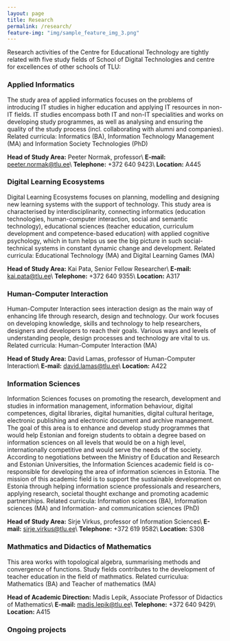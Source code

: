 ```yaml
---
layout: page
title: Research
permalink: /research/
feature-img: "img/sample_feature_img_3.png"
---
```


Research activities of the Centre for Educational Technology are tightly related with five study fields of School of Digital Technologies and centre for excellences of other schools of TLU:

### Applied Informatics

The study area of applied informatics focuses on the problems of introducing IT studies in higher education and applying IT resources in non-IT fields. IT studies encompass both IT and non-IT specialities and works on developing study programmes, as well as analysing and ensuring the quality of the study process (incl. collaborating with alumni and companies).
Related curricula: Informatics (BA), Information Technology Management (MA) and Information Society Technologies (PhD)

**Head of Study Area:** Peeter Normak, professor\\
**E-mail:** peeter.normak@tlu.ee\\
**Telephone:** +372 640 9423\\
**Location:** A445

### Digital Learning Ecosystems

Digital Learning Ecosystems focuses on planning, modelling and designing new learning systems with the support of technology. This study area is characterised by interdisciplinarity, connecting informatics (education technologies, human-computer interaction, social and semantic technology), educational sciences (teacher education, curriculum development and competence-based education) with applied cognitive psychology, which in turn helps us see the big picture in such social-technical systems in constant dynamic change and development.
Related curricula: Educational Technology (MA) and Digital Learning Games (MA)

**Head of Study Area:** Kai Pata, Senior Fellow Researcher\\
**E-mail:** kai.pata@tlu.ee\\
**Telephone:** +372 640 9355\\
**Location:** A317

### Human-Computer Interaction

Human-Computer Interaction sees interaction design as the main way of enhancing life through research, design and technology. Our work focuses on developing knowledge, skills and technology to help researchers, designers and developers to reach their goals. Various ways and levels of understanding people, design processes and technology are vital to us.
Related curricula: Human-Computer Interaction (MA)

**Head of Study Area:** David Lamas, professor of Human-Computer Interaction\\
**E-mail:** david.lamas@tlu.ee\\
**Location:** A422

### Information Sciences

Information Sciences focuses on promoting the research, development and studies in information management, information behaviour, digital competences, digital libraries, digital humanities, digital cultural heritage, electronic publishing and electronic document and archive management. The goal of this area is to enhance and develop study programmes that would help Estonian and foreign students to obtain a degree based on information sciences on all levels that would be on a high level, internationally competitive and would serve the needs of the society. According to negotiations between the Ministry of Education and Research and Estonian Universities, the Information Sciences academic field is co-responsible for developing the area of information sciences in Estonia. The mission of this academic field is to support the sustainable development on Estonia through helping information science professionals and researchers, applying research, societal thought exchange and promoting academic partnerships.
Related curricula: Information sciences (BA), Information sciences (MA) and Information- and communication sciences (PhD)

**Head of Study Area:** Sirje Virkus, professor of Information Sciences\\
**E-mail:** sirje.virkus@tlu.ee\\
**Telephone:** +372 619 9582\\
**Location:** S308

### Mathmatics and Didactics of Mathematics

This area works with topological algebra, summarising methods and convergence of functions. Study fields contributes to the development of teacher education in the field of mathmatics. 
Related curriculua: Mathematics (BA) and Teacher of mathematics (MA)

**Head of Academic Direction:** Madis Lepik, Associate Professor of Didactics of Mathematics\\
**E-mail:** madis.lepik@tlu.ee\\
**Telephone:** +372 640 9429\\
**Location:** A415

### Ongoing projects
